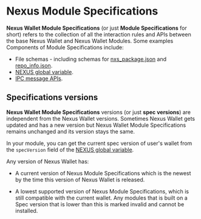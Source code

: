 # Nexus Module Specifications

**Nexus Wallet Module Specifications** (or just **Module Specifications** for short) refers to the collection of all the interaction rules and APIs between the base Nexus Wallet and Nexus Wallet Modules. Some examples Components of Module Specifications include:

- File schemas - including schemas for [nxs_package.json](./nxs_package.json.md) and [repo_info.json](./repo_info.json.md).
- [NEXUS global variable](./app-modules/nexus-global-variable.md).
- [IPC message APIs](./app-modules/ipc-messages.md).

## Specifications versions

**Nexus Wallet Module Specifications** versions (or just **spec versions**) are independent from the Nexus Wallet versions. Sometimes Nexus Wallet gets updated and has a new version but Nexus Wallet Module Specifications remains unchanged and its version stays the same.

In your module, you can get the current spec version of user's wallet from the `specVersion` field of the [NEXUS global variable](./injected-global-variable.md).

Any version of Nexus Wallet has:

- A current version of Nexus Module Specifications which is the newest by the time this version of Nexus Wallet is released.

- A lowest supported version of Nexus Module Specifications, which is still compatible with the current wallet. Any modules that is built on a Spec version that is lower than this is marked invalid and cannot be installed.
